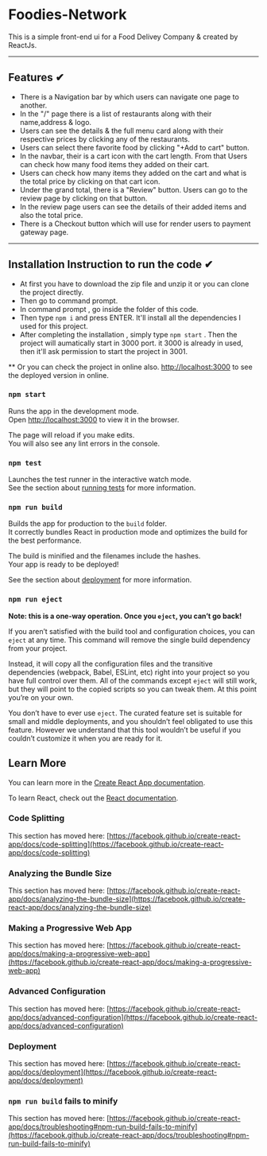 # Foodies-Network

This is a simple front-end ui for a Food Delivey Company & created by ReactJs.

---

## Features ✔

- There is a Navigation bar by which users can navigate one page to another.
- In the "/" page there is a list of restaurants along with their name,address & logo.
- Users can see the details & the full menu card along with their respective prices by clicking any of the restaurants.
- Users can select there favorite food  by clicking "+Add to cart" button.
- In the navbar, their is a cart icon with the cart length. From that Users can check how many food items they added on their cart.
- Users can check how many items they added on the cart and what is the total price by clicking on that cart icon.
- Under the grand total, there is a "Review" button. Users can go to the review page by clicking on that button.
- In the review page users can see the details of their added items and also the total price.
- There is a Checkout button which will use for render users to payment gateway page. 

---

## Installation Instruction to run the code ✔

- At first  you have to download the zip file and unzip it or you can clone the project directly.
- Then go to command prompt.
- In command prompt , go inside the folder of this code.
- Then type `npm i` and press ENTER. It'll install all the dependencies I used for this project.
- After completing the installation , simply type `npm start` . Then the project will aumatically start in 3000 port. it 3000 is already in used, then it'll ask permission to start the project in 3001.

** Or you can check the project in online also. [http://localhost:3000](click_here) to see the deployed version in online.


### `npm start`

Runs the app in the development mode.\
Open [http://localhost:3000](http://localhost:3000) to view it in the browser.

The page will reload if you make edits.\
You will also see any lint errors in the console.

### `npm test`

Launches the test runner in the interactive watch mode.\
See the section about [running tests](https://facebook.github.io/create-react-app/docs/running-tests) for more information.

### `npm run build`

Builds the app for production to the `build` folder.\
It correctly bundles React in production mode and optimizes the build for the best performance.

The build is minified and the filenames include the hashes.\
Your app is ready to be deployed!

See the section about [deployment](https://facebook.github.io/create-react-app/docs/deployment) for more information.

### `npm run eject`

**Note: this is a one-way operation. Once you `eject`, you can’t go back!**

If you aren’t satisfied with the build tool and configuration choices, you can `eject` at any time. This command will remove the single build dependency from your project.

Instead, it will copy all the configuration files and the transitive dependencies (webpack, Babel, ESLint, etc) right into your project so you have full control over them. All of the commands except `eject` will still work, but they will point to the copied scripts so you can tweak them. At this point you’re on your own.

You don’t have to ever use `eject`. The curated feature set is suitable for small and middle deployments, and you shouldn’t feel obligated to use this feature. However we understand that this tool wouldn’t be useful if you couldn’t customize it when you are ready for it.

## Learn More

You can learn more in the [Create React App documentation](https://facebook.github.io/create-react-app/docs/getting-started).

To learn React, check out the [React documentation](https://reactjs.org/).

### Code Splitting

This section has moved here: [https://facebook.github.io/create-react-app/docs/code-splitting](https://facebook.github.io/create-react-app/docs/code-splitting)

### Analyzing the Bundle Size

This section has moved here: [https://facebook.github.io/create-react-app/docs/analyzing-the-bundle-size](https://facebook.github.io/create-react-app/docs/analyzing-the-bundle-size)

### Making a Progressive Web App

This section has moved here: [https://facebook.github.io/create-react-app/docs/making-a-progressive-web-app](https://facebook.github.io/create-react-app/docs/making-a-progressive-web-app)

### Advanced Configuration

This section has moved here: [https://facebook.github.io/create-react-app/docs/advanced-configuration](https://facebook.github.io/create-react-app/docs/advanced-configuration)

### Deployment

This section has moved here: [https://facebook.github.io/create-react-app/docs/deployment](https://facebook.github.io/create-react-app/docs/deployment)

### `npm run build` fails to minify

This section has moved here: [https://facebook.github.io/create-react-app/docs/troubleshooting#npm-run-build-fails-to-minify](https://facebook.github.io/create-react-app/docs/troubleshooting#npm-run-build-fails-to-minify)
